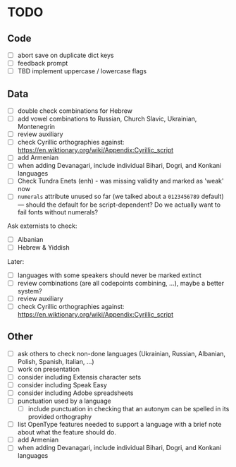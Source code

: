 # TODO

## Code

- [ ] abort save on duplicate dict keys
- [ ] feedback prompt
- [ ] TBD implement uppercase / lowercase flags

## Data

- [ ] double check combinations for Hebrew
- [ ] add vowel combinations to Russian, Church Slavic, Ukrainian, Montenegrin
- [ ] review auxiliary
- [ ] check Cyrillic orthographies against: https://en.wiktionary.org/wiki/Appendix:Cyrillic_script
- [ ] add Armenian
- [ ] when adding Devanagari, include individual Bihari, Dogri, and Konkani languages
- [ ] Check Tundra Enets (enh) - was missing validity and marked as 'weak' now
- [ ] `numerals` attribute unused so far (we talked about a `0123456789` default) — should the default for be script-dependent? Do we actually want to fail fonts without numerals?

Ask externists to check:
- [ ] Albanian
- [ ] Hebrew & Yiddish

Later:

- [ ] languages with some speakers should never be marked extinct
- [ ] review combinations (are all codepoints combining, …), maybe a better system?
- [ ] review auxiliary
- [ ] check Cyrillic orthographies against: https://en.wiktionary.org/wiki/Appendix:Cyrillic_script

## Other

- [ ] ask others to check non-done languages (Ukrainian, Russian, Albanian, Polish, Spanish, Italian, …)
- [ ] work on presentation
- [ ] consider including Extensis character sets
- [ ] consider including Speak Easy
- [ ] consider including Adobe spreadsheets
- [ ] punctuation used by a language
	- [ ] include punctuation in checking that an autonym can be spelled in its provided orthography
- [ ] list OpenType features needed to support a language with a brief note about what the feature should do.
- [ ] add Armenian
- [ ] when adding Devanagari, include individual Bihari, Dogri, and Konkani languages
